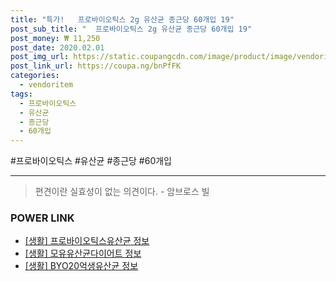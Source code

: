 ```yaml
--- 
title: "특가!   프로바이오틱스 2g 유산균 종근당 60개입 19" 
post_sub_title: "  프로바이오틱스 2g 유산균 종근당 60개입 19" 
post_money: ₩ 11,250 
post_date: 2020.02.01 
post_img_url: https://static.coupangcdn.com/image/product/image/vendoritem/2018/10/25/3138837559/5111c7d5-6d88-45f1-8825-8eb55a1fa618.jpg 
post_link_url: https://coupa.ng/bnPfFK 
categories: 
  - vendoritem 
tags: 
  - 프로바이오틱스 
  - 유산균 
  - 종근당 
  - 60개입 
--- 
```

  #프로바이오틱스 #유산균 #종근당 #60개입 
<hr> 

> 편견이란 실효성이 없는 의견이다. - 암브로스 빌 


### POWER LINK

* <a href="https://blog.naver.com/sakai111/221759218095" target="_blank"> [생활] 프로바이오틱스유산균 정보 </a>
* <a href="https://blog.naver.com/fasyy4321/221760329899" target="_blank"> [생활] 모유유산균다이어트 정보 </a>
* <a href="https://blog.naver.com/santokki14/221767525060" target="_blank"> [생활] BYO20억생유산균 정보 </a>
